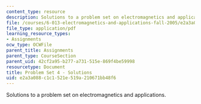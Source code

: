 ```yaml
---
content_type: resource
description: Solutions to a problem set on electromagnetics and applications.
file: /courses/6-013-electromagnetics-and-applications-fall-2005/e2a3a088c1c1521e519a210671bb48f6_ps4_solution.pdf
file_type: application/pdf
learning_resource_types:
- Assignments
ocw_type: OCWFile
parent_title: Assignments
parent_type: CourseSection
parent_uid: 42cf2a95-b277-a731-515e-869f4be59998
resourcetype: Document
title: Problem Set 4 - Solutions
uid: e2a3a088-c1c1-521e-519a-210671bb48f6
---
```

Solutions to a problem set on electromagnetics and applications.